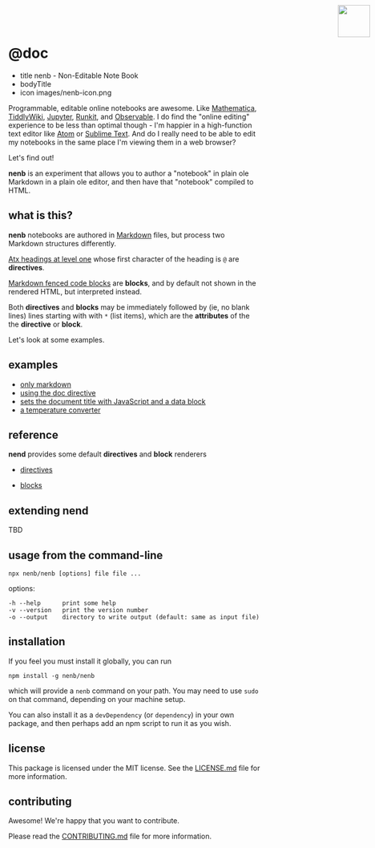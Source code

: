 # @doc
* title nenb - Non-Editable Note Book
* bodyTitle
* icon images/nenb-icon.png

<img width=64 src="images/nenb-icon.png" style="position:absolute; top:10px; right:10px;">

Programmable, editable online notebooks are awesome. Like
[Mathematica][], [TiddlyWiki][], [Jupyter][], [Runkit][], and
[Observable].  I do find the "online editing" experience to be less than
optimal though - I'm happier in a high-function text editor like [Atom][]
or [Sublime Text][].  And do I really need to be able to edit my notebooks
in the same place I'm viewing them in a web browser?

Let's find out!

**nenb** is an experiment that allows you to author a "notebook" in plain ole
Markdown in a plain ole editor, and then have that "notebook" compiled to HTML.

## what is this?

**nenb** notebooks are authored in [Markdown][] files, but process two Markdown
structures differently.

[Atx headings at level one][Markdown headings] whose first character of the
heading is `@` are **directives**.

[Markdown fenced code blocks][] are **blocks**, and by default not shown in the
rendered HTML, but interpreted instead.

Both **directives** and **blocks** may be immediately followed by (ie, no blank
lines) lines starting with with `*` (list items), which are the **attributes**
of the the **directive** or **block**.

Let's look at some examples.

## examples

* [only markdown](examples/just-markdown.html)
* [using the doc directive](examples/using-the-doc-directive.html)
* [sets the document title with JavaScript and a data block](examples/set-title-with-data.html)
* [a temperature converter](examples/temperature-converter.html)

## reference

**nend** provides some default **directives** and **block** renderers

* [directives](directives.html)

* [blocks](blocks.html)

## extending nend

TBD

## usage from the command-line

    npx nenb/nenb [options] file file ...

options:

    -h --help      print some help
    -v --version   print the version number
    -o --output    directory to write output (default: same as input file)

## installation

If you feel you must install it globally, you can run

    npm install -g nenb/nenb

which will provide a `nenb` command on your path.  You may need to use `sudo`
on that command, depending on your machine setup.

You can also install it as a `devDependency` (or `dependency`) in your own
package, and then perhaps add an npm script to run it as you wish.

## license

This package is licensed under the MIT license.  See the [LICENSE.md][] file for
more information.

## contributing

Awesome!  We're happy that you want to contribute.

Please read the [CONTRIBUTING.md][] file for more information.

[Mathematica]: https://www.wolfram.com/mathematica/
[TiddlyWiki]: https://tiddlywiki.com/
[Jupyter]: http://jupyter.org/
[Runkit]: https://runkit.com/home
[Observable]: https://observablehq.com
[Atom]: https://atom.io/
[Sublime Text]: https://www.sublimetext.com/
[Markdown]: https://daringfireball.net/projects/markdown/syntax
[Markdown headings]: https://daringfireball.net/projects/markdown/syntax#header
[Markdown fenced code blocks]: https://help.github.com/articles/creating-and-highlighting-code-blocks/#fenced-code-blocks
[LICENSE.md]: https://github.com/nenb/nenb/blob/master/LICENSE.md
[CONTRIBUTING.md]: https://github.com/nenb/nenb/blob/master/CONTRIBUTING.md
